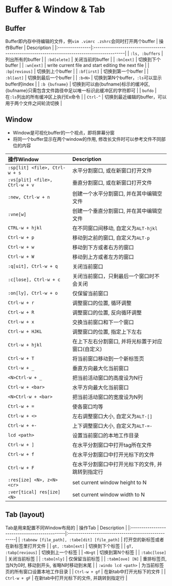 # Buffer & Window & Tab

## Buffer
Buffer即内存中待编辑的文件，例`vim .vimrc .zshrc`会同时打开两个buffer
| 操作Buffer      | Description                                                                                  |
|:----------------|:---------------------------------------------------------------------------------------------|
| `:ls, :buffers` | 列出所有的buffer                                                                             |
| `:bd[elete]`    | 关闭当前的buffer                                                                             |
| `:bn[ext]`      | 切换到下个buffer                                                                             |
| `:wn[ext]`      | write current file and start editing the next file                                           |
| `:bp[revious]`  | 切换到上个buffer                                                                             |
| `:bf[irst]`     | 切换到第一个buffer                                                                           |
| `:bl[ast]`      | 切换到最后一个buffer                                                                         |
| `:b<N>`         | 切换到第N个buffer，`:ls`可以显示buffer的index                                                |
| `:b {bufname}`  | 切换到可以由{bufname}标示的缓冲区, {bufname}只需包含文件路径中足以唯一标识此缓冲区的字符即可 |
| `bufdo`         | 在`:ls`列出的所有缓冲区上执行Ex命令                                                          |
| `Ctrl-^`        | 切换到最近编辑的buffer，可以用于两个文件之间轮流切换                                         |

## Window
* Window是可视化buffer的一个视点，即将屏幕分窗
* 将同一个buffer显示在两个window的作用, 修改长文件时可以参考文件不同部位的内容

| 操作Window                     | Description                                      |
|:-------------------------------|:-------------------------------------------------|
| `:sp[lit] <file>, Ctrl-w + s`  | 水平分割窗口, 或在新窗口打开文件                 |
| `:vs[plit] <file>, Ctrl-w + v` | 垂直分割窗口, 或在新窗口打开文件                 |
| `:new, Ctrl-w + n`             | 创建一个水平分割窗口, 并在其中编辑空文件         |
| `:vne[w]`                      | 创建一个垂直分割窗口, 并在其中编辑空文件         |
| `CTRL-w + hjkl`                | 在不同窗口间移动, 自定义为`ALT-hjkl`             |
| `Ctrl-w + p`                   | 移动到之前的窗口, 自定义为`ALT-p`                |
| `Ctrl-w + w`                   | 移动到下方或者右方的窗口                         |
| `Ctrl-w + W`                   | 移动到上方或者左方的窗口                         |
| `:q[uit], Ctrl-w + q`          | 关闭当前窗口                                     |
| `:c[lose], Ctrl-w + c`         | 关闭当前窗口，只剩最后一个窗口时不会关闭         |
| `:on[ly], Ctrl-w + o`          | 仅保留当前窗口                                   |
| `Ctrl-w + r`                   | 调整窗口的位置, 循环调整                         |
| `Ctrl-w + R`                   | 调整窗口的位置, 反向循环调整                     |
| `Ctrl-w + x`                   | 交换当前窗口和下一个窗口                         |
| `Ctrl-w + HJKL`                | 调整窗口的位置, 指定上下左右                     |
| `Ctrl-w + hjkl`                | 在上下左右分割窗口, 并将光标置于对应窗口(自定义) |
| `Ctrl-w + T`                   | 将当前窗口移动到一个新标签页                     |
| `Ctrl-w + _`                   | 垂直方向最大化当前窗口                           |
| `<N>Ctrl-w + _`                | 把当前活动窗口的高度设为N行                      |
| `Ctrl-w + <bar>`               | 水平方向最大化当前窗口                           |
| `<N>Ctrl-w + <bar>`            | 把当前活动窗口的宽度设为N列                      |
| `Ctrl-w + =`                   | 使各窗口均等                                     |
| `Ctrl-w + <>`                  | 左右调整窗口大小, 自定义为`ALT-[]`               |
| `Ctrl-w + +-`                  | 上下调整窗口大小, 自定义为`ALT-=-`               |
| `lcd <path>`                   | 设置当前窗口的本地工作目录                       |
| `Ctrl-w + ]`                   | 在水平分割窗口中打开tag所在文件                  |
| `Ctrl-w + f`                   | 在水平分割窗口中打开光标下的文件                 |
| `Ctrl-w + F`                   | 在水平分割窗口中打开光标下的文件, 并跳转到指定行 |
| `:res[ize] <N>, z<N><cr>`      | set current window height to N                   |
| `:ver[tical] res[ize] <N>`     | set current window width to N                    |

## Tab (layout)
Tab是用来配置不同Window布局的
| 操作Tab                                       | Description                                         |
|:----------------------------------------------|:----------------------------------------------------|
| `:tabnew [file_path], :tabe[dit] [file_path]` | 打开空的新标签或者在新标签里打开文件                |
| `gt, :tabn[ext]`                              | 切换到下个标签                                      |
| `gT, :tabp[revious]`                          | 切换到上一个标签                                    |
| `<N>gt`                                       | 切换到第N个标签                                     |
| `:tabc[lose]`                                 | 关闭当前标签                                        |
| `:tabo[nly]`                                  | 仅保留当前标签                                      |
| `:tabm[ove] [N]`                              | 重排标签页, 当N为0时, 移动到开头, 省略N时移动到末尾 |
| `:windo lcd <path>`                           | 为当前标签页的所有窗口设置本地工作目录              |
| `Ctrl-w + gf`                                 | 在新tab中打开光标下的文件                           |
| `Ctrl-w + gF`                                 | 在新tab中打开光标下的文件, 并跳转到指定行           |
